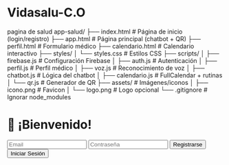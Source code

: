 # Vidasalu-C.O
pagina de salud
app-salud/
├── index.html          # Página de inicio (login/registro)
├── app.html            # Página principal (chatbot + QR)
├── perfil.html         # Formulario médico
├── calendario.html     # Calendario interactivo
├── styles/
│   └── styles.css      # Estilos CSS
├── scripts/
│   ├── firebase.js     # Configuración Firebase
│   ├── auth.js         # Autenticación
│   ├── perfil.js       # Perfil médico
│   ├── voz.js          # Reconocimiento de voz
│   ├── chatbot.js      # Lógica del chatbot
│   ├── calendario.js   # FullCalendar + rutinas
│   └── qr.js           # Generador de QR
├── assets/             # Imágenes/iconos
│   ├── icono.png       # Favicon
│   └── logo.png        # Logo opcional
└── .gitignore          # Ignorar node_modules
<!DOCTYPE html>
<html lang="es">
<head>
    <meta charset="UTF-8">
    <meta name="viewport" content="width=device-width, initial-scale=1.0">
    <title>App Salud | Login</title>
    <link rel="stylesheet" href="styles/styles.css">
    <!-- Firebase -->
    <script src="https://www.gstatic.com/firebasejs/9.6.0/firebase-app-compat.js"></script>
    <script src="https://www.gstatic.com/firebasejs/9.6.0/firebase-auth-compat.js"></script>
</head>
<body>
    <div class="contenedor">
        <div class="formulario">
            <h1>👋 ¡Bienvenido!</h1>
            <input type="email" id="email" placeholder="Email">
            <input type="password" id="password" placeholder="Contraseña">
            <button onclick="registrarUsuario()">Registrarse</button>
            <button onclick="iniciarSesion()">Iniciar Sesión</button>
        </div>
    </div>
    <script src="scripts/firebase.js"></script>
    <script src="scripts/auth.js"></script>
</body>
</html>

